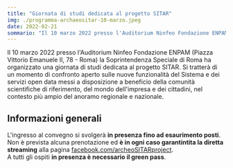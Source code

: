 ```yaml
---
title: "Giornata di studi dedicata al progetto SITAR"
img: ./programma-archaeositar-10-marzo.jpeg
date: 2022-02-21
sommario: "Il 10 marzo 2022 presso l'Auditorium Ninfeo Fondazione ENPAM (Piazza Vittorio Emanuele II, 78 - Roma) la Soprintendenza Speciale di Roma ha organizzato una giornata di studi dedicata al progetto SITAR."
---
```


Il 10 marzo 2022 presso l'Auditorium Ninfeo Fondazione ENPAM (Piazza Vittorio Emanuele II, 78 -  Roma) la Soprintendenza Speciale di Roma ha organizzato una giornata di studi dedicata al progetto SITAR. Si tratterà di un momento di confronto aperto sulle nuove funzionalità del Sistema e dei servizi open data messi a disposizione a beneficio della comunità scientifiche di riferimento, del mondo dell'impresa e dei cittadini, nel contesto più ampio del anoramo regionale e nazionale.

## Informazioni generali

L'ingresso al convegno si svolgerà **in presenza fino ad esaurimento posti**.  
Non è prevista alcuna prenotazione ed **è in ogni caso garantintita la diretta streaming** alla pagina [facebook.com/archeoSITARproject](facebook.com/archeoSITARproject).  
A tutti gli ospiti **in presenza è necessario il green pass**.
